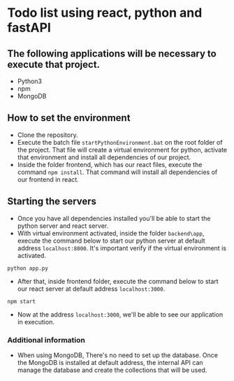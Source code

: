 # Todo list using react, python and fastAPI

## The following applications will be necessary to execute that project.

- Python3
- npm
- MongoDB

## How to set the environment

- Clone the repository.
- Execute the batch file `startPythonEnvironment.bat` on the root folder of the project. That file will create a virtual environment for python, activate that environment and install all dependencies of our project.
- Inside the folder frontend, which has our react files, execute the command `npm install`. That command will install all dependencies of our frontend in react.

## Starting the servers

- Once you have all dependencies installed you'll be able to start the python server and react server.
- With virtual environment activated, inside the folder `backend\app`, execute the command below to start our python server at default address `localhost:8000`. It's important verify if the virtual environment is activated.

`python app.py`

- After that, inside frontend folder, execute the command below to start our react server at default address `localhost:3000`.

`npm start`

- Now at the address `localhost:3000`, we'll be able to see our application in execution.

### Additional information

- When using MongoDB, There's no need to set up the database. Once the MongoDB is installed at default address, the internal API can manage the database and create the collections that will be used.
